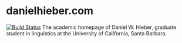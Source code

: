 # danielhieber.com
[![Build Status](https://travis-ci.org/dwhieb/danielhieber.com.svg?branch=master)](https://travis-ci.org/dwhieb/danielhieber.com)
The academic homepage of Daniel W. Hieber, graduate student in linguistics at the University of California, Santa Barbara.
